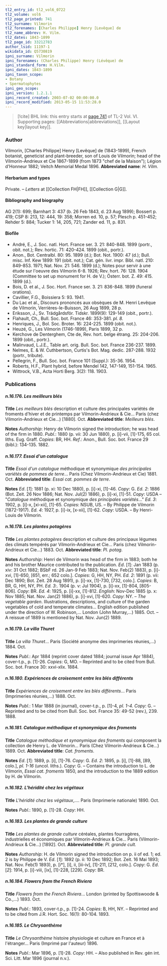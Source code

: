 ```yaml
---
tl2_entry_id: tl2_vol6_0722
tl2_volume: vol6
tl2_page_printed: 741
tl2_surname: Vilmorin
tl2_forenames: [Charles Philippe] Henry [Levêque] de
tl2_name_abbrev: H. Vilm.
tl2_dates: 1843-1899
tl2_page_id: 33212783
author_lsid: 11197-1
wikidata_id: Q5730819
ipni_surname: Vilmorin
ipni_forenames: (Charles Philippe) Henry (Lévêque) de
ipni_standard_form: H.Vilm.
ipni_dates: 1843-1899
ipni_taxon_scope: 
- Botany
- Spermatophytes
ipni_geo_scope: 
ipni_version: 1.2.1.1
ipni_record_created: 2003-07-02 00:00:00.0
ipni_record_modified: 2013-05-15 11:53:28.0
---
```



> [!cite] BHL link: this entry starts at [page 741](https://www.biodiversitylibrary.org/page/33212783) of TL-2 Vol. VI.
> Supporting pages: [[Abbreviations|abbreviations]], [[Layout key|layout key]].

### Author

Vilmorin, \[Charles Philippe\] Henry \[Levêque\] de (1843-1899), French botanist, geneticist and plant-breeder, son of Louis de Vilmorin; head of the Vilmorin-Andrieux et Cie 1867-1899 (from 1873 "chef de la Maison"); Légion d'Honneur 1882; Veitch Memorial Medal 1896. 
**Abbreviated name**: *H. Vilm.*

#### Herbarium and types

Private. – *Letters* at [[Collection FH|FH]], [[Collection G|G]].

#### Bibliography and biography

AG 2(1): 699; Barnhart 3: 437 (b. 26 Feb 1843, d. 23 Aug 1899); Bossert p. 419; CSP 8: 213, 12: 444, 19: 358; Morren ed. 10, p. 57; Plesch p. 451-452; Rehder 5: 884; Tucker 1: 14, 205, 721; Zander ed. 11, p. 831.

#### Biofile

- André, E., J. Soc. natl. Hort. France ser. 3. 21: 840-848. 1899 (portr., obit. not.); Rev. hortic. 71: 420-424. 1899 (obit., portr.).
- Anon., Bot. Centralbl. 80: 95. 1899 (d.); Bot. Not. 1900: 47 (d.); Bull. misc. Inf. Kew 1899: 191 (obit. not.); Cat. gén. livr. impr. Bibl. natl. 210: 849-853. 1971; Nat. Nov. 21: 546. 1899 (d.); Notes pour servir à une étude sur l'oeuvre des Vilmorin 6-8. 1926; Rev. hort. 76: 128. 1904 (Committee to set up monument for H. de V.); Österr. bot. Z. 49: 415. 1899 (d.).
- Bois, D. et al., J. Soc. Hort. France ser. 3. 21: 836-848. 1899 (funeral orations).
- Cavillier, F.G., Boissiera 5: 93. 1941.
- Du Lac et al., Discours prononcés aux obsèques de M. Henri Levêque de Vilmorin, Verrières-le-Buisson, 26 Aug 1899, 28 p.
- Eriksson, J., Sv. Trädgårdsför. Tidskr. 1899(9): 129-149 (obit., portr.).
- Flahault, Ch., Bull. Soc. bot. France 46: 353-381. *pl. 8.*
- Henriques, J., Bol. Soc. Broter. 16: 224-225. 1899 (obit. not.).
- Heuzé, G., Les Vilmorin (1746-1899), Paris 1899, 32 p.
- Kerchove de Denterghem, Cte de, Rev. hort. belge étrang. 25: 204-206. 1899 (obit., portr.).
- Malinvaud, L.J.E., Table art. orig. Bull. Soc. bot. France 236-237. 1899.
- Nelmes, E. & W. Cuthbertson, Curtis's Bot. Mag. dedic. 287-288. 1932 (portr., tribute).
- Pellegrin, F., Bull. Soc. bot. France 101 (Suppl.): 35-36. 1954.
- Roberts, H.F., Plant hybrid, before Mendel 142, 147-149, 151-154. 1965.
- Wittrock, V.B., Acta Horti Berg. 3(2): 118. 1903.

### Publications

##### n.16.176. Les meilleurs blés

**Title**
*Les meilleurs blés* description et culture des principales variétés de froments d'hiver et de printemps par Vilmorin-Andrieux & Cie... Paris (chez Vilmorin-Andrieux et Cie...) \[1880\]. Oct.
**Abbreviated title**: *Meilleurs blés*.

**Notes**
*Authorship*: Henry de Vilmorin signed the introduction; he was head of the firm in 1880.
*Publ*.: 1880 (p. vii: 30 Jun 1880), p. \[i\]-vii, \[1\]-175, 65 col. liths. Eug. Graff. *Copies*: BR, HH.
*Ref*.: Anon., Bull. Soc. bot. France 29 (bibl.): 134-135. 1882.

##### n.16.177. Essai d'un catalogue

**Title**
*Essai d'un catalogue* méthodique et synonymique *des principales variétés de pommes de terre*... Paris (Chez Vilmorin-Andrieux et Cie) 1881. Oct.
**Abbreviated title**: *Essai cat. pommes de terre*.

**Notes**
*Ed*. \[*1*\]: 1881 (p. xi: 10 Dec 1880), p. \[i\]-xi, \[1\]-46. *Copy*: G.
*Ed. 2*: 1886 (Bot. Zeit. 26 Nov 1886; Nat. Nov. Jul(2) 1886), p. \[i\]-xi, \[1\]-51. *Copy*: USDA – "*Catalogue* méthodique et synonymique *des principales variétés*..."
*Ed. 3*: 1902, p. \[i\]-x, \[xi-xii\], \[1\]-65. *Copies*: NSUB, US. – By Philippe de Vilmorin (1872-1917).
*Ed. 4*: 1927, p. \[i\]-ix, \[x-xii\], \[1\]-62. *Copy*: USDA. – By Henri-Louis de Vilmorin.

##### n.16.178. Les plantes potagères

**Title**
*Les plantes potagères* description et culture des principaux légumes des climats tempérés par Vilmorin-Andrieux et Cie... Paris (chez Vilmorin-Andrieux et Cie...) 1883. Oct.
**Abbreviated title**: *Pl. potag.*

**Notes**
*Authorship*: Henri de Vilmorin was head of the firm in 1883; both he and his brother Maurice contributed to the publication.
*Ed*. \[*1*\]: Jan 1883 (p. xiv: 31 Oct 1882; BSbF rd. 26 Jan-9 Feb 1883; Nat. Nov. Feb(2) 1883), p. \[i\]-xvi, \[1\]-650, \[651, err.; 652 colo.\]. *Copies*: G, HH, NY, PH.
*Ed. 2*: 1891 (p. vii: Dec 1890; Bot. Zeit. 28 Aug 1891), p. \[i\]-xx, \[1\]-730, \[732, colo.\].
*Copies*: B, BR, G, HH, NY, PH.
*Ed. 3*:. 1904 (p. v: Jul 1904), p. \[i\]-xx, \[1\]-804, \[805-806\]. *Copy*: BR.
*Ed. 4*: 1925, p. \[i\]-xx, \[1\]-812.
*English*: Nov-Dec 1885 (p. x: Nov 1885; Nat. Nov. Jan(2) 1886), p. \[i\]-xvi, \[1\]-620. *Copy*: NY. – *The vegetable garden*. Illustrations, descriptions, and culture of the garden vegetables of cold and temperate climates... English edition published under the direction of W. Robinson,... London (John Murray,...) 1885. Oct. – A reissue of 1889 is mentioned by Nat. Nov. Jun(2) 1889.

##### n.16.179. La villa Thuret

**Title**
*La villa Thuret*... Paris (Société anonyme des imprimeries réunies,...) 1884. Oct.

**Notes**
*Publ*.: Apr 1884 (reprint cover dated 1884; journal issue Apr 1884), cover-t.p., p. \[1\]-26.
*Copies*: G, MO. – Reprinted and to be cited from Bull. Soc. bot. France 30: xxvi-xlix.
1884.

##### n.16.180. Expériences de croisement entre les blés différents

**Title**
*Expériences de croisement entre les blés différents*... Paris (Imprimeries réunies,...) 1888. Oct.

**Notes**
*Publ*.: 1 Mar 1888 (in journal), cover-t.p., p. \[1\]-4, *pl. 1-4. Copy*: G. – Reprinted and to be cited from Bull. Soc. bot. France 35: 49-52 (rev.), 239. 1888.

##### n.16.181. Catalogue méthodique et synonymique des froments

**Title**
*Catalogue méthodique et synonymique des froments* qui composent la collection de Henry L. de Vilmorin... Paris (Chez Vilmorin-Andrieux & Cie...) 1889. Oct.
**Abbreviated title**: *Cat. froments*.

**Notes**
*Ed*. \[*1*\]: 1889, p. \[i\], \[1\]-76. *Copy*: G.
*Ed. 2*: 1895, p. \[i\], \[1\]-88, \[89, colo.\], *pl. 1-16* (uncol. liths.). *Copy*: G. – Contains the introduction to L. de Vilmorin, *Essai cat. froments* 1850, and the introduction to the 1889 edition by H. de Vilmorin.

##### n.16.182. L'héridité chez les végétaux

**Title**
*L'héridité chez les végétaux*,.... Paris (Imprimerie nationale) 1890. Oct.

**Notes**
*Publ*.: 1890, p. \[1\]-28. *Copy*: HH.

##### n.16.183. Les plantes de grande culture

**Title**
*Les plantes de grande culture* céréales, plantes fourragères, industrielles et économiques par Vilmorin-Andrieux & Cie... Paris (Vilmorin-Andrieux & Cie...) \[1892\]. Oct.
**Abbreviated title**: *Pl. grande cult.*

**Notes**
*Authorship*: H. de Vilmorin signed the introduction on p. ii of ed. 1; ed. 2 is by Philippe de V.
*Ed*. \[*1*\]: 1892 (p. ii: 10 Dec 1892; Bot. Zeit. 16 Mai 1893; Nat. Nov. Feb(1) 1893), p. \[i\*\], \[i\], ii, \[iii-iv\], \[1\]-211, \[212, colo.\]. *Copy*: G.
*Ed*. \[*2*\]: 1914, p. \[i\]-viii, \[ix\], \[1\]-228, \[229\]. *Copy*: BR.

##### n.16.184. Flowers from the French Riviera

**Title**
*Flowers from the French Riviera*... London (printed by Spottiswoode & Co.,...) 1893. Oct.

**Notes**
*Publ*.: 1893, cover-t.p., p. \[1\]-24. *Copies*: B, HH, NY. – Reprinted and to be cited from J.R. Hort. Soc. 16(1): 80-104. 1893.

##### n.16.185. Le Chrysanthème

**Title**
*Le Chrysanthème* histoire physiologie et culture en France et à l'étranger... Paris (Imprimé par l'auteur) 1896.

**Notes**
*Publ*.: Mar 1896, p. \[1\]-28. *Copy*: HH. – Also published in Rev. gén int. Sci. Litt. Mar 1896 (journal n.v.).

